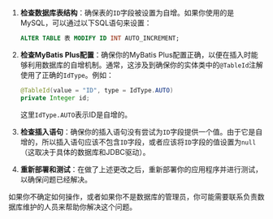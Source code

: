 1. **检查数据库表结构**：确保表的`ID`字段被设置为自增。如果你使用的是MySQL，可以通过以下SQL语句来设置：

   ```sql
   ALTER TABLE 表 MODIFY ID INT AUTO_INCREMENT;
   ```

2. **检查MyBatis Plus配置**：确保你的MyBatis Plus配置正确，以便在插入时能够利用数据库的自增机制。通常，这涉及到确保你的实体类中的`@TableId`注解使用了正确的`IdType`。例如：

   ```java
   @TableId(value = "ID", type = IdType.AUTO)  
   private Integer id;
   ```

   这里`IdType.AUTO`表示ID是自增的。

3. **检查插入语句**：确保你的插入语句没有尝试为`ID`字段提供一个值。由于它是自增的，所以插入语句应该不包含`ID`字段，或者应该将`ID`字段的值设置为`null`（这取决于具体的数据库和JDBC驱动）。

4. **重新部署和测试**：在做了上述更改之后，重新部署你的应用程序并进行测试，以确保问题已经解决。

如果你不确定如何操作，或者如果你不是数据库的管理员，你可能需要联系负责数据库维护的人员来帮助你解决这个问题。